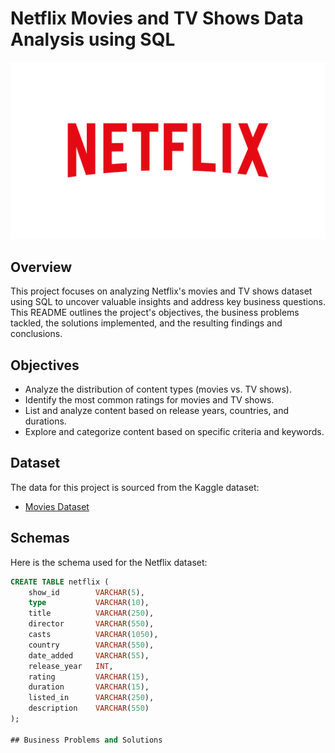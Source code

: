 # Netflix Movies and TV Shows Data Analysis using SQL

![netflix_logo](https://github.com/ABHI-RAJ-9053/netflix_data_analysis_project/blob/main/netflix_logo02.png)

## Overview
This project focuses on analyzing Netflix's movies and TV shows dataset using SQL to uncover valuable insights and address key business questions. This README outlines the project's objectives, the business problems tackled, the solutions implemented, and the resulting findings and conclusions.

## Objectives
- Analyze the distribution of content types (movies vs. TV shows).
- Identify the most common ratings for movies and TV shows.
- List and analyze content based on release years, countries, and durations.
- Explore and categorize content based on specific criteria and keywords.

## Dataset
The data for this project is sourced from the Kaggle dataset:
- [Movies Dataset](https://www.kaggle.com/datasets/shivamb/netflix-shows?resource=download)

## Schemas

Here is the schema used for the Netflix dataset:

```sql
CREATE TABLE netflix (
    show_id        VARCHAR(5),
    type           VARCHAR(10),
    title          VARCHAR(250),
    director       VARCHAR(550),
    casts          VARCHAR(1050),
    country        VARCHAR(550),
    date_added     VARCHAR(55),
    release_year   INT,
    rating         VARCHAR(15),
    duration       VARCHAR(15),
    listed_in      VARCHAR(250),
    description    VARCHAR(550)
);

## Business Problems and Solutions
